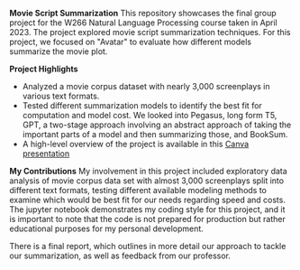 **Movie Script Summarization**
This repository showcases the final group project for the W266 Natural Language Processing course taken in April 2023. The project explored movie script summarization techniques. For this project, we focused on "Avatar" to evaluate how different models summarize the movie plot.

**Project Highlights**
- Analyzed a movie corpus dataset with nearly 3,000 screenplays in various text formats.
- Tested different summarization models to identify the best fit for computation and model cost. We looked into Pegasus, long form T5, GPT, a two-stage approach involving an abstract approach of taking the important parts of a model and then summarizing those, and BookSum.
- A high-level overview of the project is available in this [Canva presentation](https://www.canva.com/design/DAFfG45V3X4/s9XRW9NqUcrN_yLLTNKfZw/edit)

**My Contributions**
My involvement in this project included exploratory data analysis of movie corpus data set with almost 3,000 screenplays split into different text formats, testing different available modeling methods to examine which would be best fit for our needs regarding speed and costs. The jupyter notebook demonstrates my coding style for this project, and it is important to note that the code is not prepared for production but rather educational purposes for my personal development.

There is a final report, which outlines in more detail our approach to tackle our summarization, as well as feedback from our professor.
